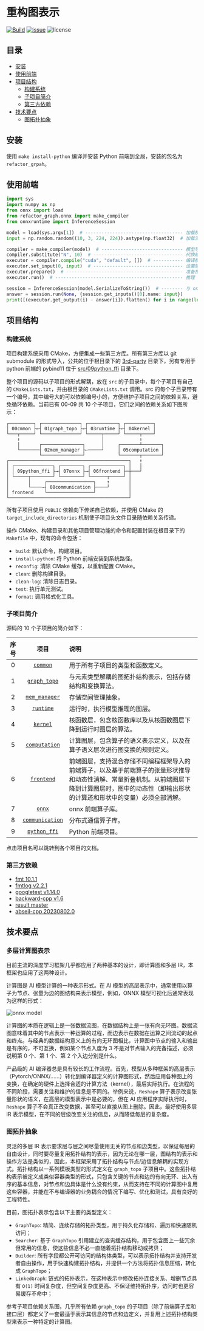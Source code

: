 # 重构图表示

[![Build](https://github.com/InfiniTensor/RefactorGraph/actions/workflows/build.yml/badge.svg?branch=master)](https://github.com/InfiniTensor/RefactorGraph/actions)
[![issue](https://img.shields.io/github/issues/InfiniTensor/RefactorGraph)](https://github.com/InfiniTensor/RefactorGraph/issues)
![license](https://img.shields.io/github/license/InfiniTensor/RefactorGraph)

## 目录

- [安装](#安装)
- [使用前端](#使用前端)
- [项目结构](#项目结构)
  - [构建系统](#构建系统)
  - [子项目简介](#子项目简介)
  - [第三方依赖](#第三方依赖)
- [技术要点](#技术要点)
  - [图拓扑抽象](#图拓扑抽象)

## 安装

使用 `make install-python` 编译并安装 Python 前端到全局，安装的包名为 `refactor_grpah`。

## 使用前端

```python
import sys
import numpy as np
from onnx import load
from refactor_graph.onnx import make_compiler
from onnxruntime import InferenceSession

model = load(sys.argv[1])  # ------------------------------------ 加载模型
input = np.random.random((10, 3, 224, 224)).astype(np.float32)  # 加载测试样本

compiler = make_compiler(model)  # ------------------------------ 模型导入到编译器
compiler.substitute("N", 10)  # --------------------------------- 代换输入中的变量
executor = compiler.compile("cuda", "default", [])  # ----------- 编译模型（选择平台、分配器和优化选项）
executor.set_input(0, input)  # --------------------------------- 设置输入
executor.prepare()  # ------------------------------------------- 准备推理（分配输出空间）
executor.run()  # ----------------------------------------------- 推理

session = InferenceSession(model.SerializeToString())  # -------- 与 onnxruntime 对比结果以验证推理
answer = session.run(None, {session.get_inputs()[0].name: input})
print([(executor.get_output(i) - answer[i]).flatten() for i in range(len(answer))])
```

## 项目结构

### 构建系统

项目构建系统采用 CMake，方便集成一些第三方库。所有第三方库以 git submodule 的形式导入，公共的位于根目录下的 [3rd-party](/3rd-party/) 目录下，另有专用于 python 前端的 pybind11 位于 [src/09python_ffi](/src/09python_ffi/) 目录下。

整个项目的源码以子项目的形式解耦，放在 `src` 的子目录中，每个子项目有自己的 `CMakeLists.txt`，并由根目录的 `CMakeLists.txt` 调用。src 的每个子目录带有一个编号，其中编号大的可以依赖编号小的，方便维护子项目之间的依赖关系，避免循环依赖。当前已有 00-09 共 10 个子项目，它们之间的依赖关系如下图所示：

```plaintext
┌─────────┐ ┌──────────────┐ ┌───────────┐ ┌──────────┐
│ 00cmmon ├←┤ 01graph_topo ├←┤ 03runtime ├←┤ 04kernel │
└───┬─────┘ └──────────────┘ └─────┬─────┘ └─────┬────┘
    ↑                              │             ↑
    │       ┌───────────────┐      │     ┌───────┴───────┐
    └───────┤ 02mem_manager ├←─────┘     │ 05computation │
            └───────────────┘            └───────┬───────┘
┌────────────────────────────────────────────┐   ↑
│ ┌──────────────┐ ┌────────┐ ┌────────────┐ │   │
│ │ 09python_ffi ├→┤ 07onnx ├→┤ 06frontend ├─┼───┘
│ └─────┬────────┘ └────────┘ └──────┬─────┘ │
│       │     ┌─────────────────┐    ↑       │
│       └────→┤ 08communication ├────┘       │
│ frontend    └─────────────────┘            │
└────────────────────────────────────────────┘
```

所有子项目使用 `PUBLIC` 依赖向下传递自己依赖，并使用 CMake 的 `target_include_directories` 机制使子项目头文件目录随依赖关系传递。

操作 CMake、构建目录和其他项目管理功能的命令和配置封装在根目录下的 `Makefile` 中，现有的命令包括：

- `build`: 默认命令，构建项目。
- `install-python`: 将 Python 前端安装到系统路径。
- `reconfig`: 清除 CMake 缓存，以重新配置 CMake。
- `clean`: 删除构建目录。
- `clean-log`: 清除日志目录。
- `test`: 执行单元测试。
- `format`: 调用格式化工具。

### 子项目简介

源码的 10 个子项目的简介如下：

| 序号 | 项目 | 说明
|:---:|:----:|:-
|  0  | [`common`](/src/00common/README.md)               | 用于所有子项目的类型和函数定义。
|  1  | [`graph_topo`](/src/01graph_topo/README.md)       | 与元素类型解耦的图拓扑结构表示，包括存储结构和变换算法。
|  2  | [`mem_manager`](/src/02mem_manager/README.md)     | 存储空间管理抽象。
|  3  | [`runtime`](/src/03runtime/README.md)             | 运行时，执行模型推理的图层。
|  4  | [`kernel`](/src/04kernel/README.md)               | 核函数层，包含核函数库以及从核函数图层下降到运行时图层的算法。
|  5  | [`computation`](/src/05computation/README.md)     | 计算图层，包含算子的语义表示定义，以及在算子语义层次进行图变换的规则定义。
|  6  | [`frontend`](/src/06frontend/README.md)           | 前端图层，支持混合存储不同编程框架导入的前端算子，以及基于前端算子的张量形状推导和动态性消解、常量折叠机制。从前端图层下降到计算图层时，图中的动态性（即输出形状的计算还和形状中的变量）必须全部消解。
|  7  | [`onnx`](/src/07onnx/README.md)                   | onnx 前端算子库。
|  8  | [`communication`](/src/08communication/README.md) | 分布式通信算子库。
|  9  | [`python_ffi`](/src/09python_ffi/README.md)       | Python 前端项目。

点击项目名可以跳转到各个项目的文档。

### 第三方依赖

- [fmt 10.1.1](https://github.com/fmtlib/fmt/releases/tag/10.1.0)
- [fmtlog v2.2.1](https://github.com/MengRao/fmtlog/releases/tag/v2.2.1)
- [googletest v1.14.0](https://github.com/google/googletest/releases/tag/v1.14.0)
- [backward-cpp v1.6](https://github.com/bombela/backward-cpp/releases/tag/v1.6)
- [result master](https://github.com/oktal/result)
- [abseil-cpp 20230802.0](https://github.com/abseil/abseil-cpp/releases/tag/20230802.0)

## 技术要点

### 多层计算图表示

目前主流的深度学习框架几乎都应用了两种基本的设计，即计算图和多层 IR，本框架也应用了这两种设计。

计算图是 AI 模型计算的一种表示形式。在 AI 模型的高层表示中，通常使用以算子为节点、张量为边的图结构来表示模型，例如，ONNX 模型可视化后通常表现为这样的形式：

![onnx model](/docs/images/README-1.png)

计算图的本质在逻辑上是一张数据流图，在数据结构上是一张有向无环图。数据流图意味着其中的节点表示一种运算的过程，而边表示在数据在运算之间流动的起点和终点。与经典的数据结构意义上的有向无环图相比，计算图中节点的输入和输出是有序的，不可互换，例如某个节点入度为 3 不是对节点输入的完备描述，必须说明第 0 个、第 1 个、第 2 个入边分别是什么。

产品级的 AI 编译器总是具有较长的工作流程。首先，模型从多种框架的高层表示（Pytorch/ONNX/……）转化到编译器定义的计算图形式，然后应用各种图上的变换，在确定的硬件上选择合适的计算方法（kernel），最后实际执行。在流程的不同阶段，需要关注和维护的信息是不同的。举例来说，`Reshape` 算子表示改变张量形状的语义，在高层的模型表示中是必要的，但在 AI 应用程序实际执行时，`Reshape` 算子不会真正改变数据，甚至可以直接从图上删除。因此，最好使用多层 IR 表示模型，在不同的层级改变关注的信息，从而降低每层的复杂度。

### 图拓扑抽象

灵活的多层 IR 表示要求层与层之间尽量使用无关的节点和边类型，以保证每层的自由设计，同时要尽量复用拓扑结构的表示，因为无论在哪一层，图结构的表示和操作方法是类似的，因此，本框架采用了拓扑结构与节点/边信息解耦的实现方式。拓扑结构以一系列模板类型的形式定义在 `graph_topo` 子项目中。这些拓扑结构表示被定义成类似容器类型的形式，只包含关键的节点和边的有向无环、出入有序的基本信息，对节点和边具体是什么没有约束，从而支持在不同的计算图中复用这些容器，并能在不与编译器的业务耦合的情况下编写、优化和测试，具有良好的工程特性。

目前，图拓扑表示包含以下主要的类型定义：

- `GraphTopo`: 精简、连续存储的拓扑类型，用于持久化存储和、遍历和快速随机访问；
- `Searcher`: 基于 `GraphTopo` 引用建立的查询缓存结构，用于包含图上一些冗余但常用的信息，使这些信息不必一直随着拓扑结构移动或拷贝；
- `Builder`: 所有字段都公开可访问的结构体类型，可以表示拓扑结构并支持开发者自由操作，用于快速构建拓扑结构，并提供一个方法将拓扑信息压缩，转化成 `GraphTopo`；
- `LinkedGraph`: 链式的拓扑表示，在这种表示中修改拓扑连接关系、增删节点具有 `O(1)` 时间复杂度，但空间复杂度更高、不保证维持拓扑序，访问时也更容易缓存不命中；

参考子项目依赖关系图，几乎所有依赖 `graph_topo` 的子项目（除了前端算子库和接口层）都定义了一套最适于表示其信息的节点和边定义，并复用上述拓扑结构类型来表示一种特定的计算图。
